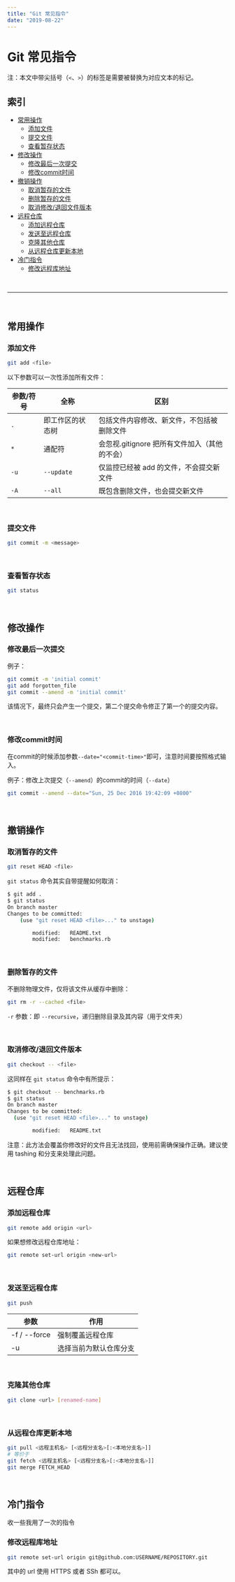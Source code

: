 ```yaml
---
title: "Git 常见指令"
date: "2019-08-22"
---
```


# Git 常见指令 <!-- omit in toc -->

注：本文中带尖括号（`<`、`>`）的标签是需要被替换为对应文本的标记。

## 索引 <!-- omit in toc -->

- [常用操作](#常用操作)
  - [添加文件](#添加文件)
  - [提交文件](#提交文件)
  - [查看暂存状态](#查看暂存状态)
- [修改操作](#修改操作)
  - [修改最后一次提交](#修改最后一次提交)
  - [修改commit时间](#修改commit时间)
- [撤销操作](#撤销操作)
  - [取消暂存的文件](#取消暂存的文件)
  - [删除暂存的文件](#删除暂存的文件)
  - [取消修改/退回文件版本](#取消修改退回文件版本)
- [远程仓库](#远程仓库)
  - [添加远程仓库](#添加远程仓库)
  - [发送至远程仓库](#发送至远程仓库)
  - [克隆其他仓库](#克隆其他仓库)
  - [从远程仓库更新本地](#从远程仓库更新本地)
- [冷门指令](#冷门指令)
  - [修改远程库地址](#修改远程库地址)

<br/>

---

<br/>

## 常用操作

### 添加文件

```bash
git add <file>
```

以下参数可以一次性添加所有文件：

| 参数/符号 | 全称             | 区别                                          |
| --------- | ---------------- | --------------------------------------------- |
| `.`       | 即工作区的状态树 | 包括文件内容修改、新文件，不包括被删除文件    |
| `*`       | 通配符           | 会忽视.gitignore 把所有文件加入（其他的不会） |
| `-u`      | `--update`       | 仅监控已经被 add 的文件，不会提交新文件       |
| `-A`      | `--all`          | 既包含删除文件，也会提交新文件                |

<br/>

### 提交文件

```bash
git commit -m <message>
```

<br/>

### 查看暂存状态

```bash
git status
```

<br/>

## 修改操作

### 修改最后一次提交

例子：

```bash
git commit -m 'initial commit'
git add forgotten_file
git commit --amend -m 'initial commit'
```

该情况下，最终只会产生一个提交，第二个提交命令修正了第一个的提交内容。

<br/>

### 修改commit时间

在commit的时候添加参数`--date="<commit-time>"`即可，注意时间要按照格式输入。

例子：修改上次提交（`--amend`）的commit的时间（`--date`）

```bash
git commit --amend --date="Sun, 25 Dec 2016 19:42:09 +0800"
```

<br/>

## 撤销操作

### 取消暂存的文件

```bash
git reset HEAD <file>
```

`git status` 命令其实自带提醒如何取消：

```bash
$ git add .
$ git status
On branch master
Changes to be committed:
    (use "git reset HEAD <file>..." to unstage)

        modified:   README.txt
        modified:   benchmarks.rb
```

<br/>

### 删除暂存的文件

不删除物理文件，仅将该文件从缓存中删除：

```bash
git rm -r --cached <file>
```
`-r` 参数：即 `--recursive`，递归删除目录及其内容（用于文件夹）

<br/>

### 取消修改/退回文件版本

```bash
git checkout -- <file>
```

这同样在 `git status` 命令中有所提示：

```bash
$ git checkout -- benchmarks.rb
$ git status
On branch master
Changes to be committed:
  (use "git reset HEAD <file>..." to unstage)

        modified:   README.txt
```

注意：此方法会覆盖你修改好的文件且无法找回，使用前需确保操作正确。建议使用 tashing 和分支来处理此问题。

<br/>

## 远程仓库

### 添加远程仓库

```bash
git remote add origin <url>
```

如果想修改远程仓库地址：

```bash
git remote set-url origin <new-url>
```

<br/>

### 发送至远程仓库

```bash
git push
```

| 参数         | 作用                   |
| ------------ | ---------------------- |
| -f / --force | 强制覆盖远程仓库       |
| -u           | 选择当前为默认仓库分支 |

<br/>

### 克隆其他仓库

```bash
git clone <url> [renamed-name]
```

<br/>

### 从远程仓库更新本地

```bash
git pull <远程主机名> [<远程分支名>[:<本地分支名>]]
# 等价于
git fetch <远程主机名> [<远程分支名>[:<本地分支名>]]
git merge FETCH_HEAD
```

<br/>

## 冷门指令

收一些我用了一次的指令

### 修改远程库地址

```bash
git remote set-url origin git@github.com:USERNAME/REPOSITORY.git
```

其中的 url 使用 HTTPS 或者 SSh 都可以。

<br/>
